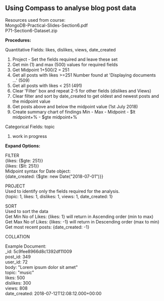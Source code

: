 ## Using Compass to analyse blog post data  

Resources used from course:  
MongoDB-Practical-Slides-Section6.pdf  
P71-Section6-Dataset.zip  

**Procedures:**  

Quantitative Fields: likes, dislikes, views, date_created
1. Project - Set the fields required and leave these set
2. Get min (1) and max (500) values for required fields
3. Get Midpoint 1+500/2 = 251
4. Get all posts with likes >=251 Number found at 'Displaying documents ...' (509)
5. Get all posts with likes < 251 (491)
6. Clear 'Filter' box and repeat 2-5 for other fields (dislikes and Views)
7. Clear filter and sort by date_created to get oldest and newest posts and the midpoint value
8. Get posts above and below the midpoint value (1st July 2018)
9. Create summary chart of findings Min - Max - Midpoint - $lt midpoint+% - $gte midpoint+%

Categorical Fields: topic  
1. work in progress


**Expand Options:**  

FILTER  
{likes: {$gte: 251}}  
{likes: {$lt: 251}}  
Midpoint syntax for Date object:  
{date_created: {$gte: new Date("2018-07-01")}}  

PROJECT  
Used to identify only the fields required for the analysis.  
{topic: 1, likes: 1, dislikes: 1, views: 1, date_created: 1}  

SORT  
Used to sort the data  
Get Min No of Likes: {likes: 1}  will return in Ascending order (min to max)  
Get Max No of Likes: {likes: -1} will return in Descending order (max to min)  
Get most recent posts: {date_created: -1}  

COLLATION  

Example Document:  
_id: 5c9fee8966d8c1392df11009  
post_id: 349  
user_id: 72  
body: "Lorem ipsum dolor sit amet"  
topic: "music"  
likes: 500  
dislikes: 300  
views: 808  
date_created: 2018-07-12T12:08:12.000+00:00  

